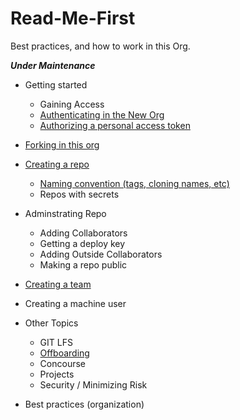 # Read-Me-First
Best practices, and how to work in this Org. 

*__Under Maintenance__*

* Getting started
   * Gaining Access
   * [Authenticating in the New Org](Authentication.md)
   * [Authorizing a personal access token](Authorizing-Personal-Access-Token.md)
* [Forking in this org](forking.md)
* [Creating a repo](creating-repo.md)
  * [Naming convention (tags, cloning names, etc)](Naming-Convention.md)
  * Repos with secrets
* Adminstrating Repo
   * Adding Collaborators
   * Getting a deploy key
   * Adding Outside Collaborators
   * Making a repo public

* [Creating a team](Creating-a-Team.md)
* Creating a machine user

* Other Topics
   * GIT LFS
   * [Offboarding](offboarding.md)
   * Concourse
   * Projects
   * Security / Minimizing Risk
 
* Best practices (organization) 

